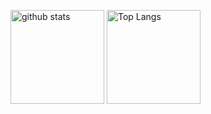 <p align="left"> 
    <img alt="github stats" height="150px" src="https://github-readme-stats.vercel.app/api?username=yukiyamazaki&&count_private=true&theme=nightowl&show_icons=true" />
  <img alt="Top Langs" height="150px" src="https://github-readme-stats.vercel.app/api/top-langs/?username=yukiyamazaki&layout=compact&show_icons=true&theme=onedark" />
</p>




<!--
**yukiyamazaki/yukiyamazaki** is a ✨ _special_ ✨ repository because its `README.md` (this file) appears on your GitHub profile.

Here are some ideas to get you started:

- 🔭 I’m currently working on ...
- 🌱 I’m currently learning ...
- 👯 I’m looking to collaborate on ...
- 🤔 I’m looking for help with ...
- 💬 Ask me about ...
- 📫 How to reach me: ...
- 😄 Pronouns: ...
- ⚡ Fun fact: ...
-->
